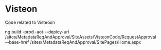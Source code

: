 # Visteon
Code related to Visteoon


ng build -prod -aot --deploy-url /sites/MetadataReqAndApproval/SiteAssets/VisteonCode/RequestApproval --base-href /sites/MetadataReqAndApproval/SitePages/Home.aspx
